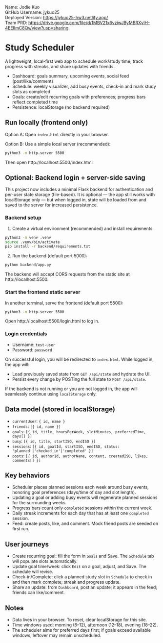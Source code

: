 Name: Jodie Kuo <br>
GitHub Username: jykuo25 <br>
Deployed Version: https://jykuo25-hw3.netlify.app/ <br>
Team PRD: https://drive.google.com/file/d/1MBV21x6vziwJByMBRXvIH-4EElImC8Qv/view?usp=sharing 

# Study Scheduler

A lightweight, local-first web app to schedule work/study time, track progress with streaks, and share updates with friends.

- Dashboard: goals summary, upcoming events, social feed (post/like/comment)
- Schedule: weekly visualizer, add busy events, check-in and mark study slots as completed
- Goals: create/edit recurring goals with preferences; progress bars reflect completed time
- Persistence: localStorage (no backend required)

## Run locally (frontend only)

Option A: Open `index.html` directly in your browser.

Option B: Use a simple local server (recommended):

```bash
python3 -m http.server 5500
```
Then open http://localhost:5500/index.html

## Optional: Backend login + server-side saving

This project now includes a minimal Flask backend for authentication and per-user state storage (file-based). It is optional — the app still works with localStorage only — but when logged in, state will be loaded from and saved to the server for increased persistence.

### Backend setup

1. Create a virtual environment (recommended) and install requirements.

```bash
python3 -m venv .venv
source .venv/bin/activate
pip install -r backend/requirements.txt
```

2. Run the backend (default port 5000):

```bash
python backend/app.py
```

The backend will accept CORS requests from the static site at http://localhost:5500.

### Start the frontend static server

In another terminal, serve the frontend (default port 5500):

```bash
python3 -m http.server 5500
```

Open http://localhost:5500/login.html to log in.

### Login credentials

- Username: `test-user`
- Password: `password`

On successful login, you will be redirected to `index.html`. While logged in, the app will:

- Load previously saved state from `GET /api/state` and hydrate the UI.
- Persist every change by POSTing the full state to `POST /api/state`.

If the backend is not running or you are not logged in, the app will seamlessly continue using `localStorage` only.

## Data model (stored in localStorage)

- `currentUser`: `{ id, name }`
- `friends`: `[{ id, name }]`
- `goals`: `[{ id, title, hoursPerWeek, slotMinutes, preferredTime, days[] }]`
- `busy`: `[{ id, title, startISO, endISO }]`
- `sessions`: `[{ id, goalId, startISO, endISO, status: 'planned'|'checked_in'|'completed' }]`
- `posts`: `[{ id, authorId, authorName, content, createdISO, likes, comments[] }]`

## Key behaviors

- Scheduler places planned sessions each week around busy events, honoring goal preferences (days/time of day and slot length).
- Updating a goal or adding busy events will regenerate planned sessions for the surrounding weeks.
- Progress bars count only `completed` sessions within the current week.
- Daily streak increments for each day that has at least one `completed` session.
- Feed: create posts, like, and comment. Mock friend posts are seeded on first run.

## User journeys

- Create recurring goal: fill the form in `Goals` and Save. The `Schedule` tab will populate slots automatically.
- Update goal time/week: click `Edit` on a goal, adjust, and Save. The schedule will revise.
- Check-in/Complete: click a planned study slot in `Schedule` to check in and then mark complete; streak and progress update.
- Share an update: from `Dashboard`, post an update; it appears in the feed; friends can like/comment.

## Notes

- Data lives in your browser. To reset, clear localStorage for this site.
- Time windows used: morning (6–12), afternoon (12–18), evening (18–22).
- The scheduler aims for preferred days first; if goals exceed available windows, leftover may remain unscheduled.
